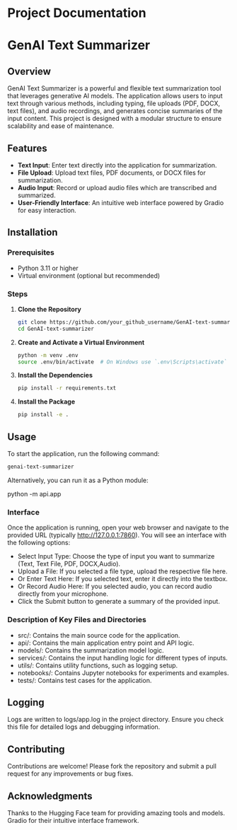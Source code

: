# Project Documentation
# GenAI Text Summarizer

## Overview

GenAI Text Summarizer is a powerful and flexible text summarization tool that leverages generative AI models. The application allows users to input text through various methods, including typing, file uploads (PDF, DOCX, text files), and audio recordings, and generates concise summaries of the input content. This project is designed with a modular structure to ensure scalability and ease of maintenance.

## Features

- **Text Input**: Enter text directly into the application for summarization.
- **File Upload**: Upload text files, PDF documents, or DOCX files for summarization.
- **Audio Input**: Record or upload audio files which are transcribed and summarized.
- **User-Friendly Interface**: An intuitive web interface powered by Gradio for easy interaction.

## Installation

### Prerequisites

- Python 3.11 or higher
- Virtual environment (optional but recommended)

### Steps

1. **Clone the Repository**

    ```bash
    git clone https://github.com/your_github_username/GenAI-text-summarizer.git
    cd GenAI-text-summarizer
    ```

2. **Create and Activate a Virtual Environment**

    ```bash
    python -m venv .env
    source .env/bin/activate  # On Windows use `.env\Scripts\activate`
    ```

3. **Install the Dependencies**

    ```bash
    pip install -r requirements.txt
    ```

4. **Install the Package**

    ```bash
    pip install -e .
    ```

## Usage

To start the application, run the following command:

```bash
genai-text-summarizer
```

Alternatively, you can run it as a Python module:

python -m api.app

### Interface
Once the application is running, open your web browser and navigate to the provided URL (typically http://127.0.0.1:7860). You will see an interface with the following options:

* Select Input Type: Choose the type of input you want to summarize (Text, Text File, PDF, DOCX,Audio).
* Upload a File: If you selected a file type, upload the respective file here.
* Or Enter Text Here: If you selected text, enter it directly into the textbox.
* Or Record Audio Here: If you selected audio, you can record audio directly from your microphone.
* Click the Submit button to generate a summary of the provided input.

### Description of Key Files and Directories
* src/: Contains the main source code for the application.
* api/: Contains the main application entry point and API logic.
* models/: Contains the summarization model logic.
* services/: Contains the input handling logic for different types of inputs.
* utils/: Contains utility functions, such as logging setup.
* notebooks/: Contains Jupyter notebooks for experiments and examples.
* tests/: Contains test cases for the application.

## Logging
Logs are written to logs/app.log in the project directory. Ensure you check this file for detailed logs and debugging information.

## Contributing
Contributions are welcome! Please fork the repository and submit a pull request for any improvements or bug fixes.

## Acknowledgments
Thanks to the Hugging Face team for providing amazing tools and models.
Gradio for their intuitive interface framework.